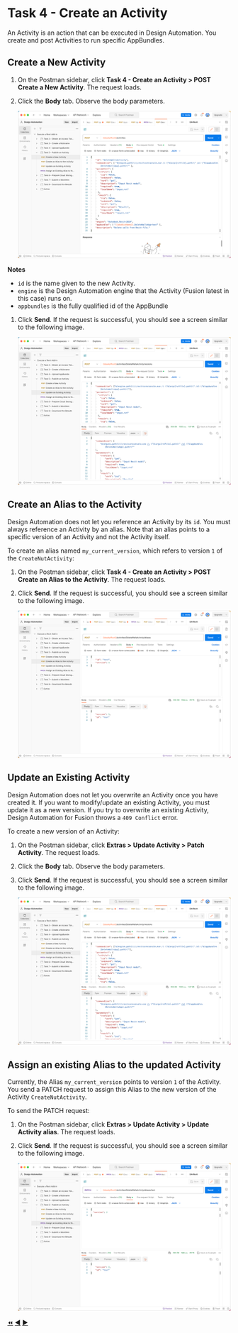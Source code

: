 # Task 4 - Create an Activity

An Activity is an action that can be executed in Design Automation. You create and post Activities to run specific AppBundles.

## Create a New Activity

1. On the Postman sidebar, click **Task 4 - Create an Activity > POST Create a New Activity**. The request loads.

2. Click the **Body** tab. Observe the body parameters.

    ![Body tab of Create Activity](../images/task5-create_activity.png "Body tab of Create Activity")

**Notes**
 - `id` is the name given to the new Activity.
 - `engine` is the Design Automation engine that the Activity (Fusion latest in this case) runs on.
 - `appbundles` is the fully qualified id of the AppBundle

1. Click **Send**. If the request is successful, you should see a screen similar to the following image.

    ![Successful creation of an Activity](../images/task5-activity_create_success.png "Successful creation of an Activity")

## Create an Alias to the Activity

Design Automation does not let you reference an Activity by its `id`. You must always reference an Activity by an alias.  Note that an alias points to a specific version of an Activity and not the Activity itself.

To create an alias named `my_current_version`, which refers to version `1` of the `CreateNutActivity`:

1. On the Postman sidebar, click **Task 4 - Create an Activity > POST Create an Alias to the Activity**. The request loads.

2. Click **Send**. If the request is successful, you should see a screen similar to the following image.

    ![Successful creation of Alias](../images/task5-activity_alias_create_success.png "Successful creation of Alias")

## Update an Existing Activity

Design Automation does not let you overwrite an Activity once you have created it. If you want to modify/update an existing Activity,
you must update it as a new version. If you try to overwrite an existing Activity, Design Automation for Fusion throws a `409 Conflict` error.

To create a new version of an Activity:

1. On the Postman sidebar, click **Extras > Update Activity > Patch Activity**. The request loads.

2. Click the **Body** tab. Observe the body parameters.

3. Click **Send**. If the request is successful, you should see a screen similar to the following image.

    ![Successful update of an existing activity](../images/task5-sucessful_update_of_activity.png "Successful update of an existing activity")

## Assign an existing Alias to the updated Activity

Currently, the Alias `my_current_version` points to version `1` of the Activity. You send a PATCH request to assign this Alias to the new version of the Activity `CreateNutActivity`.

To send the PATCH request:

1. On the Postman sidebar, click **Extras > Update Activity > Update Activity alias**. The request loads.

2. Click **Send**. If the request is successful, you should see a screen similar to the following image.

    ![Successful update of Alias](../images/task5-sucessful_update_of_alias.png "Successful update of Alias")


[:rewind:](../readme.md "readme.md") [:arrow_backward:](task-4.md "Previous task") [:arrow_forward:](task-6.md "Next task")
